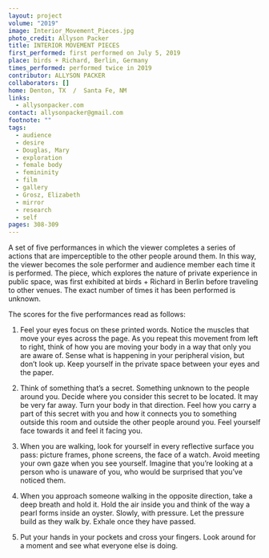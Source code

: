 ```yaml
---
layout: project
volume: "2019"
image: Interior_Movement_Pieces.jpg
photo_credit: Allyson Packer
title: INTERIOR MOVEMENT PIECES
first_performed: first performed on July 5, 2019
place: birds + Richard, Berlin, Germany
times_performed: performed twice in 2019
contributor: ALLYSON PACKER
collaborators: []
home: Denton, TX  /  Santa Fe, NM
links:
  - allysonpacker.com
contact: allysonpacker@gmail.com
footnote: ""
tags:
  - audience
  - desire
  - Douglas, Mary
  - exploration
  - female body
  - femininity
  - film
  - gallery
  - Grosz, Elizabeth
  - mirror
  - research
  - self
pages: 308-309
---
```


A set of five performances in which the viewer completes a series of actions that are imperceptible to the other people around them. In this way, the viewer becomes the sole performer and audience member each time it is performed. The piece, which explores the nature of private experience in public space, was first exhibited at birds + Richard in Berlin before traveling to other venues. The exact number of times it has been performed is unknown.

The scores for the five performances read as follows:

1. Feel your eyes focus on these printed words. Notice the muscles that move your eyes across the page. As you repeat this movement from left to right, think of how you are moving your body in a way that only you are aware of. Sense what is happening in your peripheral vision, but don’t look up. Keep yourself in the private space between your eyes and the paper.

2. Think of something that’s a secret. Something unknown to the people around you. Decide where you consider this secret to be located. It may be very far away. Turn your body in that direction. Feel how you carry a part of this secret with you and how it connects you to something outside this room and outside the other people around you. Feel yourself face towards it and feel it facing you.

3. When you are walking, look for yourself in every reflective surface you pass: picture frames, phone screens, the face of a watch. Avoid meeting your own gaze when you see yourself. Imagine that you’re looking at a person who is unaware of you, who would be surprised that you’ve noticed them.

4. When you approach someone walking in the opposite direction, take a deep breath and hold it. Hold the air inside you and think of the way a pearl forms inside an oyster. Slowly, with pressure. Let the pressure build as they walk by. Exhale once they have passed.

5. Put your hands in your pockets and cross your fingers. Look around for a moment and see what everyone else is doing.

